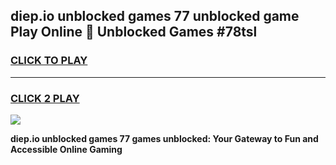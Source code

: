 
## diep.io unblocked games 77 unblocked game Play Online 👋 Unblocked Games #78tsl
<h3>
<a href="https://premium.freeplayer.one?title=diep.io_unblocked_games_77&ref=21F">CLICK TO PLAY</a></h3>
<hr>

<h3>
<a href="https://premium.freeplayer.one?title=diep.io_unblocked_games_77&ref=21F">CLICK 2 PLAY</a>
  
</h3>

<a href="https://premium.freeplayer.one?title=diep.io_unblocked_games_77&ref=21F/"><img src="https://clearcache.store/games.png"></a>


**diep.io unblocked games 77 games unblocked: Your Gateway to Fun and Accessible Online Gaming**
